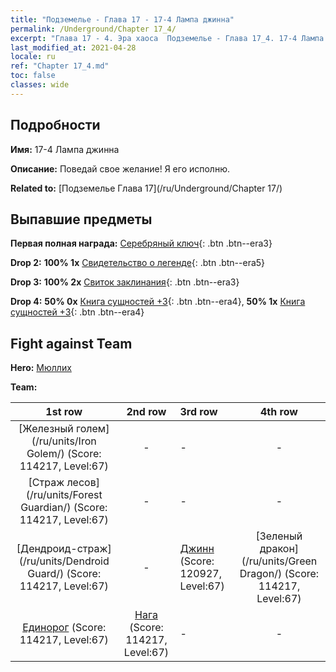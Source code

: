 ```yaml
---
title: "Подземелье - Глава 17 - 17-4 Лампа джинна"
permalink: /Underground/Chapter 17_4/
excerpt: "Глава 17 - 4. Эра хаоса  Подземелье - Глава 17_4. 17-4 Лампа джинна"
last_modified_at: 2021-04-28
locale: ru
ref: "Chapter 17_4.md"
toc: false
classes: wide
---
```


## Подробности

 **Имя:** 17-4 Лампа джинна

 **Описание:** Поведай свое желание! Я его исполню.

 **Related to:** [Подземелье Глава 17](/ru/Underground/Chapter 17/)

## Выпавшие предметы

 **Первая полная награда:** [Серебряный ключ](/ItemsRU/con_693/){: .btn .btn--era3}

 **Drop 2:** **100% 1x** [Свидетельство о легенде](/ItemsRU/mat_67/){: .btn .btn--era5}

 **Drop 3:** **100% 2x** [Свиток заклинания](/ItemsRU/con_694/){: .btn .btn--era3}

 **Drop 4:** **50% 0x** [Книга сущностей +3](/ItemsRU/mat_60/){: .btn .btn--era4}, **50% 1x** [Книга сущностей +3](/ItemsRU/mat_60/){: .btn .btn--era4}


## Fight against Team
 **Hero:** [Мюллих](/ru/heroes/Mullich/)

 **Team:**


  | 1st row | 2nd row | 3rd row | 4th row |
  |:----:|:----:|:----|:----:|
  | [Железный голем](/ru/units/Iron Golem/) (Score: 114217, Level:67)  | - | - | - |
  | [Страж лесов](/ru/units/Forest Guardian/) (Score: 114217, Level:67)  | - | - | - |
  | [Дендроид-страж](/ru/units/Dendroid Guard/) (Score: 114217, Level:67)  | - | [Джинн](/ru/units/Genie/) (Score: 120927, Level:67)  | [Зеленый дракон](/ru/units/Green Dragon/) (Score: 114217, Level:67)  |
  | [Единорог](/ru/units/Unicorn/) (Score: 114217, Level:67)  | [Нага](/ru/units/Naga/) (Score: 114217, Level:67)  | - | - |


